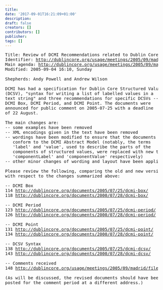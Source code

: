 ```yaml
---
title: 
date: '2017-09-01T16:21:09+01:00'
description: 
draft: false
creators: []
contributors: []
publisher: 
tags: []
---
```


<pre>
Title: Review of DCMI Recommendations related to Dublin Core Structured Values
Identifier: <a href="/usage/meetings/2005/09/madrid/dcsv/">http://dublincore.org/usage/meetings/2005/09/madrid/dcsv/</a>
Main agenda: <a href="/usage/meetings/2005/09/madrid/">http://dublincore.org/usage/meetings/2005/09/madrid/</a>
Modified: 2005-09-04 16:10, Sunday

Shepherds: Andy Powell and Andrew Wilson

DCMI has had a specification for Dublin Core Structured Values
(DCSV), "syntax for writing a list of labelled values in a
text string" and three recommendations for specific DCSVs --
DCMI Box, DCMI Period, and DCMI Point. The documents were
announced for public comment on 2005-07-25 with a deadline
of 22 August.

The main changes are: 
-- some examples have been removed 
-- XML encodings given in the text have been removed 
-- wordings have been modified to ensure that the documents
   conform to the DCMI Abstract Model (notably, the terms
   'label' and 'value', used to describe the parts of the
   components of structured values, were replaced with new terms
   'componentLabel' and 'componentValue' respectively)
-- other minor changes of wording and layout have been applied. 

Please review the following, comparing the old and new versions
with respect to the changes summarized above:

-- DCMI Box
114 <a href="http://dublincore.org/documents/2005/07/25/dcmi-box/">http://dublincore.org/documents/2005/07/25/dcmi-box/</a>
118 <a href="http://dublincore.org/documents/2000/07/28/dcmi-box/">http://dublincore.org/documents/2000/07/28/dcmi-box/</a>

-- DCMI Period
123 <a href="http://dublincore.org/documents/2005/07/25/dcmi-period/">http://dublincore.org/documents/2005/07/25/dcmi-period/</a>
126 <a href="http://dublincore.org/documents/2000/07/28/dcmi-period/">http://dublincore.org/documents/2000/07/28/dcmi-period/</a>

-- DCMI Point
131 <a href="http://dublincore.org/documents/2005/07/25/dcmi-point/">http://dublincore.org/documents/2005/07/25/dcmi-point/</a>
134 <a href="http://dublincore.org/documents/2000/07/28/dcmi-point/">http://dublincore.org/documents/2000/07/28/dcmi-point/</a>

-- DCSV Syntax
138 <a href="http://dublincore.org/documents/2005/07/25/dcmi-dcsv/">http://dublincore.org/documents/2005/07/25/dcmi-dcsv/</a>
143 <a href="http://dublincore.org/documents/2000/07/28/dcmi-dcsv/">http://dublincore.org/documents/2000/07/28/dcmi-dcsv/</a>

-- Comments received
148 <a href="/usage/meetings/2005/09/madrid/files/2005-07-31.dcsv-comments.txt">http://dublincore.org/usage/meetings/2005/09/madrid/files/2005-07-31.dcsv-comments.txt</a>

(As will be discussed, the revised documents should have been
posted for the comment period at a different address.)

</pre>
